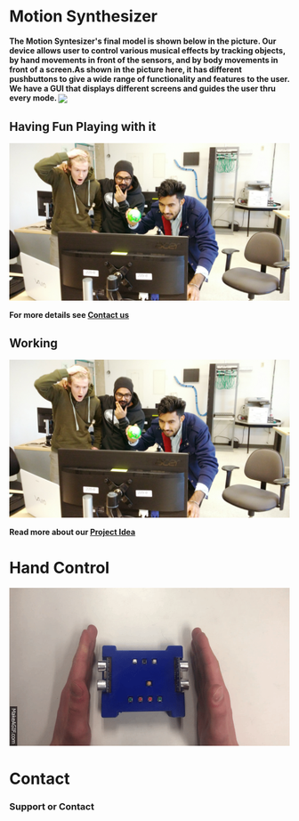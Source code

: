 # Motion Synthesizer

<b> The Motion Syntesizer's final model is shown below in the picture. Our device allows user to control various musical effects by tracking objects, by hand movements in front of the sensors, and by body movements in front of a screen.As shown in the picture here, it has different pushbuttons to give a wide range of functionality and features to the user. We have a GUI that displays different screens and guides the user thru every mode.
<img align="center" src="https://user-images.githubusercontent.com/33526358/33522751-d3f17ed4-d7a8-11e7-8151-aba70f0987b8.jpg">

## Having Fun Playing with it
![Image](https://github.com/BikramanZac/Motion-Synthesizer-Project-/blob/master/Motion%20Excitement.jpg?raw=true)

For more details see <A href="#Contact">Contact us </A>

## Working 
![alt tag](https://github.com/BikramanZac/Motion-Synthesizer-Project-/blob/master/Motion%20Excitement.jpg?raw=true)

Read more about our [Project Idea](https://drive.google.com/file/d/0B2tSFq5bbGM1cGNRVUJWdVloNlk/view?usp=sharing)

# Hand Control 
![Image](https://github.com/BikramanZac/Motion-Synthesizer-Project-/blob/master/Ultra.gif?raw=true)




# Contact
### Support or Contact
